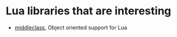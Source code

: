 # Lua libraries that are interesting
- [middleclass](https://github.com/kikito/middleclass), Object oriented support for Lua
